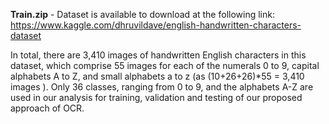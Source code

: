 **Train.zip** - Dataset is available to download at the following link: https://www.kaggle.com/dhruvildave/english-handwritten-characters-dataset
 
In total, there are 3,410 images of handwritten English characters in this dataset, which comprise 55 images for each of the numerals 0 to 9,  capital alphabets A to Z, and small alphabets a to z (as (10+26+26)*55 = 3,410 images ). Only 36 classes, ranging from 0 to 9, and the alphabets A-Z are used in our analysis for training, validation and testing of our proposed approach of OCR.
